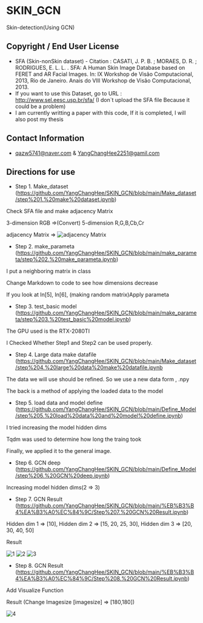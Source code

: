 # SKIN_GCN
Skin-detection(Using GCN)
## Copyright / End User License
* SFA (Skin-nonSkin dataset) - Citation : CASATI, J. P. B. ; MORAES, D. R. ; RODRIGUES, E. L. L. . SFA: A Human Skin Image Database based on FERET and AR Facial Images. In: IX Workshop de Visão Computacional, 2013, Rio de Janeiro. Anais do VIII Workshop de Visão Computacional, 2013.
* If you want to use this Dataset, go to URL : http://www.sel.eesc.usp.br/sfa/ (I don`t upload the SFA file Because it could be a problem)
* I am currently writting a paper with this code, If it is completed, I will also post my thesis
## Contact Information
* qazw5741@naver.com & YangChangHee2251@gamil.com
## Directions for use
* Step 1. Make_dataset (https://github.com/YangChangHee/SKIN_GCN/blob/main/Make_dataset/step%201.%20make%20dataset.ipynb)

Check SFA file and make adjacency Matrix

3-dimension RGB =>(Convert) 5-dimension R,G,B,Cb,Cr


adjacency Matrix => ![adjacency Matrix](https://user-images.githubusercontent.com/59610723/113120090-2de3b680-924c-11eb-8e1f-52a20d833be8.jpg)

* Step 2. make_parameta (https://github.com/YangChangHee/SKIN_GCN/blob/main/make_parameta/step%202.%20make_parameta.ipynb)

I put a neighboring matrix in class

Change Markdown to code to see how dimensions decrease

If you look at In[5], In[6], (making random matrix)Apply parameta

* Step 3. test_basic model (https://github.com/YangChangHee/SKIN_GCN/blob/main/make_parameta/step%203.%20test_basic%20model.ipynb)

The GPU used is the RTX-2080TI

I Checked Whether Step1 and Step2 can be used properly.

* Step 4. Large data make datafile (https://github.com/YangChangHee/SKIN_GCN/blob/main/Make_dataset/step%204.%20large%20data%20make%20datafile.ipynb

The data we will use should be refined. So we use a new data form , .npy

The back is a method of applying the loaded data to the model

* Step 5. load data and model define (https://github.com/YangChangHee/SKIN_GCN/blob/main/Define_Model/step%205.%20load%20data%20and%20model%20define.ipynb)

I tried increasing the model hidden dims

Tqdm was used to determine how long the traing took

Finally, we applied it to the general image.

* Step 6. GCN deep (https://github.com/YangChangHee/SKIN_GCN/blob/main/Define_Model/step%206.%20GCN%20deep.ipynb)

Increasing model hidden dims(2 => 3)

* Step 7. GCN Result (https://github.com/YangChangHee/SKIN_GCN/blob/main/%EB%B3%B4%EA%B3%A0%EC%84%9C/Step%207.%20GCN%20Result.ipynb)

Hidden dim 1 => [10], Hidden dim 2 => [15, 20, 25, 30], Hidden dim 3 => [20, 30, 40, 50]


Result 


![1](https://user-images.githubusercontent.com/59610723/113123551-a7c96f00-924f-11eb-84b1-5ac032200988.png)
![2](https://user-images.githubusercontent.com/59610723/113123572-ab5cf600-924f-11eb-9ed1-ba92f9f893c5.png)
![3](https://user-images.githubusercontent.com/59610723/113123586-ae57e680-924f-11eb-9c20-0d20f7aff7a6.png)



* Step 8. GCN Result (https://github.com/YangChangHee/SKIN_GCN/blob/main/%EB%B3%B4%EA%B3%A0%EC%84%9C/Step%208.%20GCN%20Result.ipynb)

Add Visualize Function 

Result (Change Imagesize [imagesize] => [180,180])

![4](https://user-images.githubusercontent.com/59610723/113123899-eeb76480-924f-11eb-9e53-a1257b818a59.png)

